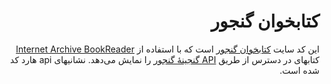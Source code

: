 <div dir="rtl">
  
# کتابخوان گنجور

این کد سایت [کتابخوان گنجور](http://viewer.ganjoor.net/) است که با استفاده از [Internet Archive BookReader](https://openlibrary.org/dev/docs/bookreader) کتابهای در دسترس از طریق [API گنجینهٔ گنجور](https://ganjgah.ir) را نمایش می‌دهد. نشانیهای api هارد کد شده است. 

</div>
